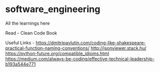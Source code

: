 # software_engineering

All the learnings here

Read - Clean Code Book

Useful Links -
https://dmitripavlutin.com/coding-like-shakespeare-practical-function-naming-conventions/
http://jsonviewer.stack.hu/
https://python-future.org/compatible_idioms.html  
https://medium.com/always-be-coding/effective-technical-leadership-b193a544e771
